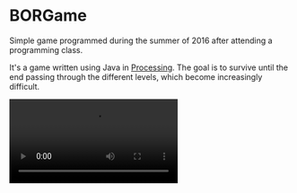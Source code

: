# BORGame
Simple game programmed during the summer of 2016 after attending a programming class.

It's a game written using Java in [Processing](https://www.processing.org). The goal is to survive until the end passing through the different levels, which become increasingly difficult.

![BORGame Demo](https://github.com/borgworld/BORGame/blob/master/Borgame%20Demo.mp4 "BORGame Demo")
